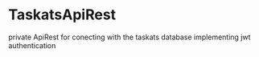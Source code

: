 # TaskatsApiRest
 private ApiRest for conecting with the taskats database implementing jwt authentication
